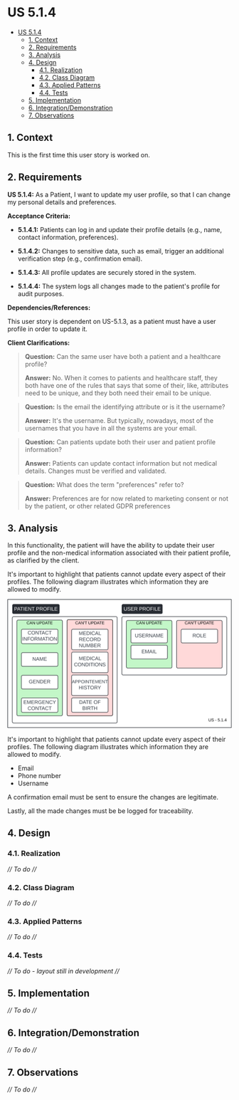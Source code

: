 # US 5.1.4

<!-- TOC -->
- [US 5.1.4](#us-514)
  - [1. Context](#1-context)
  - [2. Requirements](#2-requirements)
  - [3. Analysis](#3-analysis)
  - [4. Design](#4-design)
    - [4.1. Realization](#41-realization)
    - [4.2. Class Diagram](#42-class-diagram)
    - [4.3. Applied Patterns](#43-applied-patterns)
    - [4.4. Tests](#44-tests)
  - [5. Implementation](#5-implementation)
  - [6. Integration/Demonstration](#6-integrationdemonstration)
  - [7. Observations](#7-observations)
<!-- TOC -->

## 1. Context

This is the first time this user story is worked on.

## 2. Requirements

**US 5.1.4:** As a Patient, I want to update my user profile, so that I can change my personal
details and preferences.

**Acceptance Criteria:**

- **5.1.4.1:** Patients can log in and update their profile details (e.g., name, contact information, preferences).

- **5.1.4.2:** Changes to sensitive data, such as email, trigger an additional verification step (e.g., confirmation email).

- **5.1.4.3:** All profile updates are securely stored in the system.

- **5.1.4.4:** The system logs all changes made to the patient's profile for audit purposes.

**Dependencies/References:**

This user story is dependent on US-5.1.3, as a patient must have a user profile in order to update it.

**Client Clarifications:**

> **Question:** Can the same user have both a patient and a healthcare profile?
>
> **Answer:** No. When it comes to patients and healthcare staff, they both have one of the rules that says that some of their, like, attributes need to be unique, and they both need their email to be unique.

> **Question:** Is the email the identifying attribute or is it the username?
>
> **Answer:** It's the username. But typically, nowadays, most of the usernames that you have in all the systems are your email.

> **Question:**  Can patients update both their user and patient profile information?
>
> **Answer:** Patients can update contact information but not medical details. Changes must be verified and validated.

> **Question:** What does the term "preferences" refer to?
>
> **Answer:** Preferences are for now related to marketing consent or not by the patient, or other related GDPR preferences

## 3. Analysis

In this functionality, the patient will have the ability to update their user profile and the non-medical information associated with their patient profile, as clarified by the client.

It's important to highlight that patients cannot update every aspect of their profiles. The following diagram illustrates which information they are allowed to modify.

![Information patient is able to update.](diagrams/info-can-update.svg)

It's important to highlight that patients cannot update every aspect of their profiles. The following diagram illustrates which information they are allowed to modify.

- Email
- Phone number
- Username

A confirmation email must be sent to ensure the changes are legitimate.

Lastly, all the made changes must be be logged for traceability.

## 4. Design

### 4.1. Realization

_// To do //_

### 4.2. Class Diagram

_// To do //_

### 4.3. Applied Patterns

_// To do //_

### 4.4. Tests

_// To do - layout still in development //_

## 5. Implementation

_// To do //_

## 6. Integration/Demonstration

_// To do //_

## 7. Observations

_// To do //_
